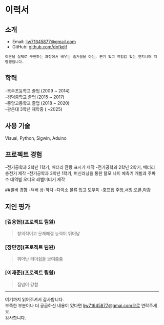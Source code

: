 # 이력서

## 소개
- Email: ljw71645877@gmail.com
- GitHub: [github.com/dnfkdjf](https://github.com/dnfkdjf)

```
이론을 실제로 구현하는 과정에서 배우는 즐거움을 아는, 끈기 있고 책임감 있는 엔지니어 지망생입니다.
```

## 학력
-복주초등학교 졸업 (2009 ~ 2014) <br/>
-경덕중학교 졸업 (2015 ~ 2017) <br/>
-중앙고등학교 졸업 (2018 ~ 2020) <br/>
-광운대 3학년 재학중 ( ~2025) 


## 사용 기술
 Visual, Python, Sigwin, Aduino

## 프로젝트 경험
-전기공학과 2학년 1학기, 배터리 잔량 표시기 제작
-전기공학과 2학년 2학기, 배터리 충전기 제작
-전기공학과 3학년 1학기, 머신러닝을 통한 탈모 나이 예측기 개발과 주파수 대역별 오디오 레벨미터기 제작

##알바 경험
-택배 상-하차 
-다이소 물류 입고 도우미
-호프집 주방,서빙,오픈,마감

## 지인 평가
### [김용현](프로젝트 팀원)
>창의적이고 문제해결 능력이 뛰어남

### [장민영](프로젝트 팀원)
>뛰어난 리더쉽을 보여줌줌

### [이재준](프로젝트 팀원)
> 집념이 강함




----

여기까지 읽어주셔서 감사합니다. <br/>
부족한 부분이나 더 궁금하신 내용이 있다면 ljw71645877@gmai.com으로 연락주세요.<br/>
감사합니다.
